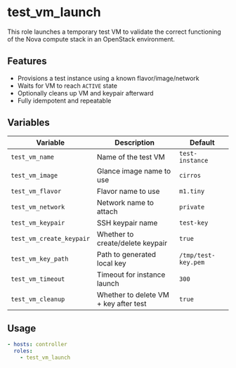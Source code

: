 # test_vm_launch

This role launches a temporary test VM to validate the correct functioning of the Nova compute stack in an OpenStack environment.

## Features

- Provisions a test instance using a known flavor/image/network
- Waits for VM to reach `ACTIVE` state
- Optionally cleans up VM and keypair afterward
- Fully idempotent and repeatable

## Variables

| Variable               | Description                         | Default       |
|------------------------|-------------------------------------|---------------|
| `test_vm_name`         | Name of the test VM                 | `test-instance` |
| `test_vm_image`        | Glance image name to use            | `cirros`      |
| `test_vm_flavor`       | Flavor name to use                  | `m1.tiny`     |
| `test_vm_network`      | Network name to attach              | `private`     |
| `test_vm_keypair`      | SSH keypair name                    | `test-key`    |
| `test_vm_create_keypair` | Whether to create/delete keypair   | `true`        |
| `test_vm_key_path`     | Path to generated local key         | `/tmp/test-key.pem` |
| `test_vm_timeout`      | Timeout for instance launch         | `300`         |
| `test_vm_cleanup`      | Whether to delete VM + key after test | `true`      |

## Usage

```yaml
- hosts: controller
  roles:
    - test_vm_launch
